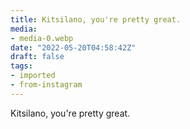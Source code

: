 ```yaml
---
title: Kitsilano, you're pretty great.
media:
- media-0.webp
date: "2022-05-20T04:58:42Z"
draft: false
tags:
- imported
- from-instagram
---
```

Kitsilano, you're pretty great.
